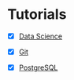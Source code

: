 # Tutorials


- [x] [Data Science](/DataScience/README.md)

- [x] [Git](/Git/README.md)

- [x] [PostgreSQL](/PostgreSQL/README.md)